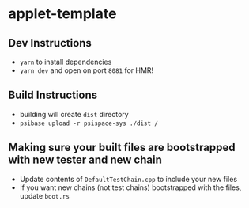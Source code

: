 # applet-template

## Dev Instructions

-   `yarn` to install dependencies
-   `yarn dev` and open on port `8081` for HMR!

## Build Instructions

-   building will create `dist` directory
-   `psibase upload -r psispace-sys ./dist /`

## Making sure your built files are bootstrapped with new tester and new chain

-   Update contents of `DefaultTestChain.cpp` to include your new files
-   If you want new chains (not test chains) bootstrapped with the files, update `boot.rs`
